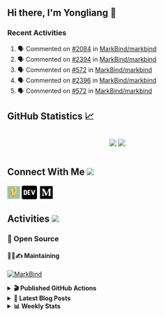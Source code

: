 ## Hi there, I'm Yongliang 👋

### Recent Activities

<!--START_SECTION:activity-->
1. 🗣 Commented on [#2084](https://github.com/MarkBind/markbind/issues/2084#issuecomment-1919179095) in [MarkBind/markbind](https://github.com/MarkBind/markbind)
2. 🗣 Commented on [#2394](https://github.com/MarkBind/markbind/pull/2394#issuecomment-1914416490) in [MarkBind/markbind](https://github.com/MarkBind/markbind)
3. 🗣 Commented on [#572](https://github.com/MarkBind/markbind/issues/572#issuecomment-1914315981) in [MarkBind/markbind](https://github.com/MarkBind/markbind)
4. 🗣 Commented on [#2396](https://github.com/MarkBind/markbind/pull/2396#issuecomment-1913779147) in [MarkBind/markbind](https://github.com/MarkBind/markbind)
5. 🗣 Commented on [#572](https://github.com/MarkBind/markbind/issues/572#issuecomment-1912908443) in [MarkBind/markbind](https://github.com/MarkBind/markbind)
<!--END_SECTION:activity-->

## GitHub Statistics :chart_with_upwards_trend:
<div align="center">
<div style="display: flex; align-items: center; justify-content: center;">

[![](https://github-readme-stats-tlylt.vercel.app/api?username=tlylt&show_icons=true&theme=tokyonight&hide_border=true&locale=en)](https://github.com/tlylt)
[![](https://github-readme-streak-stats.herokuapp.com/?user=tlylt&theme=tokyonight&hide_border=true)](https://github.com/tlylt)
</div>
</div>

## Connect With Me <img src="https://media.giphy.com/media/2wh5K5yE3ulp3xgYcG/giphy-downsized.gif" width="30">

<a href="https://www.yongliangliu.com/" target="_blank"><img align="center" src="static/site-icon.png" alt="yongliangliu.com" height="29" width="29" /></a>
<a href="https://dev.to/tlylt" target="_blank"><img align="center" src="static/dev-badge.svg" alt="dev.to/tlylt" height="35" width="35" /></a>
<a href="https://tlylt.medium.com" target="_blank"><img align="center" src="static/medium.png" alt="tlylt.medium.com" height="35" width="35" /></a>

## Activities <img src="https://media.giphy.com/media/WUlplcMpOCEmTGBtBW/giphy.gif" width="30">

### 🔭 Open Source

#### 👷‍♂️✍️ Maintaining
[![MarkBind](https://github-readme-stats-tlylt.vercel.app/api/pin/?username=markbind&repo=markbind)](https://github.com/MarkBind/markbind)

<details>
<summary> <b>🎬 Published GitHub Actions </b> </summary>

[![install-graphviz](https://github-readme-stats-tlylt.vercel.app/api/pin/?username=tlylt&repo=install-graphviz)](https://github.com/tlylt/install-graphviz)

[![reposense-action](https://github-readme-stats-tlylt.vercel.app/api/pin/?username=tlylt&repo=reposense-action)](https://github.com/tlylt/reposense-action)

[![markbin-action](https://github-readme-stats-tlylt.vercel.app/api/pin/?username=markbind&repo=markbind-action)](https://github.com/MarkBind/markbind-action)

</details>

<details>
<summary> <b>📕 Latest Blog Posts</b> </summary>

<!-- BLOG-POST-LIST:START -->
- [The Prebound Method and Sentinel Object Pattern in Python](https://yongliangliu.com/blog/prebound-sentinel-pattern-in-python)
- [Software Problems - Exceptions](https://yongliangliu.com/blog/software-problems-exceptions)
- [End of Year 3 Sem 2](https://yongliangliu.com/blog/end-of-year-3-sem-2)
- [Deploy a ChatGPT API Server in no time](https://yongliangliu.com/blog/chatgpt-nextjs-server)
- [Creating a regex-based Markdown parser in TypeScript](https://yongliangliu.com/blog/rmark)
<!-- BLOG-POST-LIST:END -->

</details>

<details>
<summary> <b>📊 Weekly Stats</b> </summary>

<!--START_SECTION:waka-->
![Code Time](http://img.shields.io/badge/Code%20Time-1%2C191%20hrs%2051%20mins-blue)

**🐱 My GitHub Data** 

> 📦 665.4 kB Used in GitHub's Storage 
 > 
> 🏆 197 Contributions in the Year 2024
 > 
> 🚫 Not Opted to Hire
 > 
> 📜 169 Public Repositories 
 > 
> 🔑 41 Private Repositories 
 > 
**I'm an Early 🐤** 

```text
🌞 Morning                4034 commits        ███████░░░░░░░░░░░░░░░░░░   29.71 % 
🌆 Daytime                3662 commits        ███████░░░░░░░░░░░░░░░░░░   26.97 % 
🌃 Evening                4978 commits        █████████░░░░░░░░░░░░░░░░   36.66 % 
🌙 Night                  904 commits         ██░░░░░░░░░░░░░░░░░░░░░░░   06.66 % 
```
📅 **I'm Most Productive on Wednesday** 

```text
Monday                   1771 commits        ███░░░░░░░░░░░░░░░░░░░░░░   13.04 % 
Tuesday                  2061 commits        ████░░░░░░░░░░░░░░░░░░░░░   15.18 % 
Wednesday                2198 commits        ████░░░░░░░░░░░░░░░░░░░░░   16.19 % 
Thursday                 1633 commits        ███░░░░░░░░░░░░░░░░░░░░░░   12.03 % 
Friday                   1704 commits        ███░░░░░░░░░░░░░░░░░░░░░░   12.55 % 
Saturday                 2093 commits        ████░░░░░░░░░░░░░░░░░░░░░   15.41 % 
Sunday                   2118 commits        ████░░░░░░░░░░░░░░░░░░░░░   15.60 % 
```


📊 **This Week I Spent My Time On** 

```text
🕑︎ Time Zone: Asia/Singapore

💬 Programming Languages: 
Markdown                 44 mins             █████████████████░░░░░░░░   69.90 % 
TypeScript               19 mins             ████████░░░░░░░░░░░░░░░░░   30.10 % 
```


 Last Updated on 01/02/2024 00:44:06 UTC
<!--END_SECTION:waka-->

</details>
